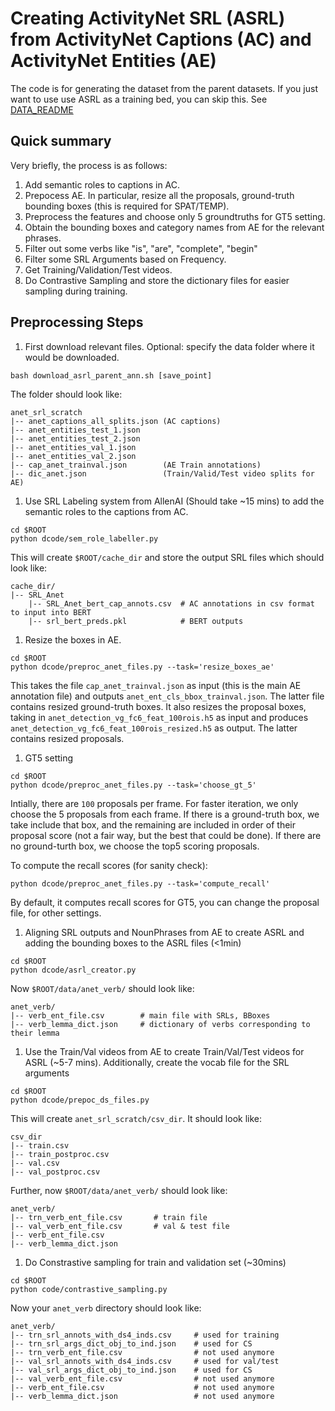 # Creating ActivityNet SRL (ASRL) from ActivityNet Captions (AC) and ActivityNet Entities (AE)

The code is for generating the dataset from the parent datasets.
If you just want to use use ASRL as a training bed, you can skip this. See [DATA_README](../data/README.md)

## Quick summary

Very briefly, the process is as follows:
1. Add semantic roles to captions in AC.
1. Prepocess AE. In particular, resize all the proposals, ground-truth bounding boxes (this is
required for SPAT/TEMP).
1. Preprocess the features and choose only 5 groundtruths for GT5 setting.
1. Obtain the bounding boxes and category names from AE for the relevant phrases.
1. Filter out some verbs like "is", "are", "complete", "begin"
1. Filter some SRL Arguments based on Frequency.
1. Get Training/Validation/Test videos.
1. Do Contrastive Sampling and store the dictionary files for easier sampling during training.

## Preprocessing Steps

1. First download relevant files.
Optional: specify the data folder where it would be downloaded.
```
bash download_asrl_parent_ann.sh [save_point]
```
The folder should look like:
```
anet_srl_scratch
|-- anet_captions_all_splits.json (AC captions)
|-- anet_entities_test_1.json
|-- anet_entities_test_2.json
|-- anet_entities_val_1.json
|-- anet_entities_val_2.json
|-- cap_anet_trainval.json        (AE Train annotations)
|-- dic_anet.json                 (Train/Valid/Test video splits for AE)
```

1. Use SRL Labeling system from AllenAI (Should take ~15 mins) to
add the semantic roles to the captions from AC.

```
cd $ROOT
python dcode/sem_role_labeller.py
```

This will create `$ROOT/cache_dir` and store the output SRL files which should look like:
```
cache_dir/
|-- SRL_Anet
    |-- SRL_Anet_bert_cap_annots.csv  # AC annotations in csv format to input into BERT
    |-- srl_bert_preds.pkl            # BERT outputs
```

1. Resize the boxes in AE.
```
cd $ROOT
python dcode/preproc_anet_files.py --task='resize_boxes_ae'
```
This takes the file `cap_anet_trainval.json` as input (this is the main AE annotation file) and outputs `anet_ent_cls_bbox_trainval.json`. The latter file contains resized ground-truth boxes.
It also resizes the proposal boxes, taking in `anet_detection_vg_fc6_feat_100rois.h5` as input and produces `anet_detection_vg_fc6_feat_100rois_resized.h5` as output. The latter contains resized proposals.

1. GT5 setting
```
cd $ROOT
python dcode/preproc_anet_files.py --task='choose_gt_5'
```
Intially, there are `100` proposals per frame.
For faster iteration, we only choose the 5 proposals from each frame.
If there is a ground-truth box, we take include that box, and the remaining are included in order of their proposal score (not a fair way, but the best that could be done).
If there are no ground-turth box, we choose the top5 scoring proposals.

To compute the recall scores (for sanity check):
```
python dcode/preproc_anet_files.py --task='compute_recall'
```
By default, it computes recall scores for GT5, you can change the proposal file, for other settings.

1. Aligning SRL outputs and NounPhrases from AE to create ASRL and adding the bounding boxes to the ASRL files (<1min)
```
cd $ROOT
python dcode/asrl_creator.py
```
Now `$ROOT/data/anet_verb/` should look like:
```
anet_verb/
|-- verb_ent_file.csv        # main file with SRLs, BBoxes
|-- verb_lemma_dict.json     # dictionary of verbs corresponding to their lemma
```

1. Use the Train/Val videos from AE to create Train/Val/Test videos for ASRL (~5-7 mins).
Additionally, create the vocab file for the SRL arguments
```
cd $ROOT
python dcode/prepoc_ds_files.py
```
This will create `anet_srl_scratch/csv_dir`. It should look like:
```
csv_dir
|-- train.csv
|-- train_postproc.csv
|-- val.csv
|-- val_postproc.csv
```

Further, now `$ROOT/data/anet_verb/` should look like:
```
anet_verb/
|-- trn_verb_ent_file.csv       # train file
|-- val_verb_ent_file.csv       # val & test file
|-- verb_ent_file.csv
|-- verb_lemma_dict.json
```

1. Do Constrastive sampling for train and validation set (~30mins)
```
cd $ROOT
python code/contrastive_sampling.py
```

Now your `anet_verb` directory should look like:
```
anet_verb/
|-- trn_srl_annots_with_ds4_inds.csv     # used for training
|-- trn_srl_args_dict_obj_to_ind.json    # used for CS
|-- trn_verb_ent_file.csv                # not used anymore
|-- val_srl_annots_with_ds4_inds.csv     # used for val/test
|-- val_srl_args_dict_obj_to_ind.json    # used for CS
|-- val_verb_ent_file.csv                # not used anymore
|-- verb_ent_file.csv                    # not used anymore
|-- verb_lemma_dict.json                 # not used anymore
```

